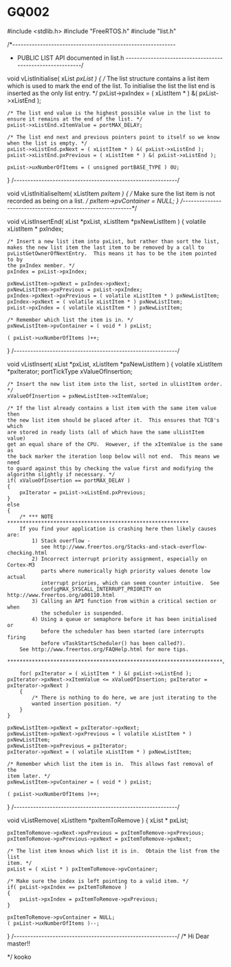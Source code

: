# GQ002
#include <stdlib.h>
#include "FreeRTOS.h"
#include "list.h"

/*-----------------------------------------------------------
 * PUBLIC LIST API documented in list.h
 *----------------------------------------------------------*/

void vListInitialise( xList *pxList )
{
	/* The list structure contains a list item which is used to mark the
	end of the list.  To initialise the list the list end is inserted
	as the only list entry. */
	pxList->pxIndex = ( xListItem * ) &( pxList->xListEnd );

	/* The list end value is the highest possible value in the list to
	ensure it remains at the end of the list. */
	pxList->xListEnd.xItemValue = portMAX_DELAY;

	/* The list end next and previous pointers point to itself so we know
	when the list is empty. */
	pxList->xListEnd.pxNext = ( xListItem * ) &( pxList->xListEnd );
	pxList->xListEnd.pxPrevious = ( xListItem * ) &( pxList->xListEnd );

	pxList->uxNumberOfItems = ( unsigned portBASE_TYPE ) 0U;
}
/*-----------------------------------------------------------*/

void vListInitialiseItem( xListItem *pxItem )
{
	/* Make sure the list item is not recorded as being on a list. */
	pxItem->pvContainer = NULL;
}
/*-----------------------------------------------------------*/

void vListInsertEnd( xList *pxList, xListItem *pxNewListItem )
{
volatile xListItem * pxIndex;

	/* Insert a new list item into pxList, but rather than sort the list,
	makes the new list item the last item to be removed by a call to
	pvListGetOwnerOfNextEntry.  This means it has to be the item pointed to by
	the pxIndex member. */
	pxIndex = pxList->pxIndex;

	pxNewListItem->pxNext = pxIndex->pxNext;
	pxNewListItem->pxPrevious = pxList->pxIndex;
	pxIndex->pxNext->pxPrevious = ( volatile xListItem * ) pxNewListItem;
	pxIndex->pxNext = ( volatile xListItem * ) pxNewListItem;
	pxList->pxIndex = ( volatile xListItem * ) pxNewListItem;

	/* Remember which list the item is in. */
	pxNewListItem->pvContainer = ( void * ) pxList;

	( pxList->uxNumberOfItems )++;
}
/*-----------------------------------------------------------*/

void vListInsert( xList *pxList, xListItem *pxNewListItem )
{
volatile xListItem *pxIterator;
portTickType xValueOfInsertion;

	/* Insert the new list item into the list, sorted in ulListItem order. */
	xValueOfInsertion = pxNewListItem->xItemValue;

	/* If the list already contains a list item with the same item value then
	the new list item should be placed after it.  This ensures that TCB's which
	are stored in ready lists (all of which have the same ulListItem value)
	get an equal share of the CPU.  However, if the xItemValue is the same as
	the back marker the iteration loop below will not end.  This means we need
	to guard against this by checking the value first and modifying the
	algorithm slightly if necessary. */
	if( xValueOfInsertion == portMAX_DELAY )
	{
		pxIterator = pxList->xListEnd.pxPrevious;
	}
	else
	{
		/* *** NOTE ***********************************************************
		If you find your application is crashing here then likely causes are:
			1) Stack overflow -
			   see http://www.freertos.org/Stacks-and-stack-overflow-checking.html
			2) Incorrect interrupt priority assignment, especially on Cortex-M3
			   parts where numerically high priority values denote low actual
			   interrupt priories, which can seem counter intuitive.  See
			   configMAX_SYSCALL_INTERRUPT_PRIORITY on http://www.freertos.org/a00110.html
			3) Calling an API function from within a critical section or when
			   the scheduler is suspended.
			4) Using a queue or semaphore before it has been initialised or
			   before the scheduler has been started (are interrupts firing
			   before vTaskStartScheduler() has been called?).
		See http://www.freertos.org/FAQHelp.html for more tips.
		**********************************************************************/
		
		for( pxIterator = ( xListItem * ) &( pxList->xListEnd ); pxIterator->pxNext->xItemValue <= xValueOfInsertion; pxIterator = pxIterator->pxNext )
		{
			/* There is nothing to do here, we are just iterating to the
			wanted insertion position. */
		}
	}

	pxNewListItem->pxNext = pxIterator->pxNext;
	pxNewListItem->pxNext->pxPrevious = ( volatile xListItem * ) pxNewListItem;
	pxNewListItem->pxPrevious = pxIterator;
	pxIterator->pxNext = ( volatile xListItem * ) pxNewListItem;

	/* Remember which list the item is in.  This allows fast removal of the
	item later. */
	pxNewListItem->pvContainer = ( void * ) pxList;

	( pxList->uxNumberOfItems )++;
}
/*-----------------------------------------------------------*/

void vListRemove( xListItem *pxItemToRemove )
{
xList * pxList;

	pxItemToRemove->pxNext->pxPrevious = pxItemToRemove->pxPrevious;
	pxItemToRemove->pxPrevious->pxNext = pxItemToRemove->pxNext;
	
	/* The list item knows which list it is in.  Obtain the list from the list
	item. */
	pxList = ( xList * ) pxItemToRemove->pvContainer;

	/* Make sure the index is left pointing to a valid item. */
	if( pxList->pxIndex == pxItemToRemove )
	{
		pxList->pxIndex = pxItemToRemove->pxPrevious;
	}

	pxItemToRemove->pvContainer = NULL;
	( pxList->uxNumberOfItems )--;
}
/*-----------------------------------------------------------*/
/* Hi Dear master!!

*/
kooko

